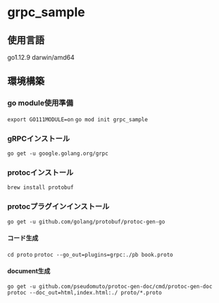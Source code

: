 # grpc_sample

## 使用言語
go1.12.9 darwin/amd64

## 環境構築
### go module使用準備
```export GO111MODULE=on```
```go mod init grpc_sample```

### gRPCインストール
```go get -u google.golang.org/grpc```

### protocインストール
```brew install protobuf```

### protocプラグインインストール
```go get -u github.com/golang/protobuf/protoc-gen-go```

#### コード生成
```cd proto```
```protoc --go_out=plugins=grpc:./pb book.proto```

#### document生成
```go get -u github.com/pseudomuto/protoc-gen-doc/cmd/protoc-gen-doc```
```protoc --doc_out=html,index.html:./ proto/*.proto```

